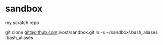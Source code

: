 # sandbox

my scratch repo

git clone git@github.com:ivost/sandbox.git
ln -s ~/sandbox/.bash_aliases .bash_aliases
